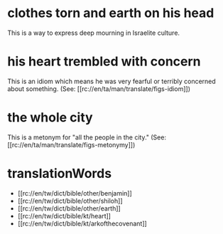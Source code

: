 # clothes torn and earth on his head

This is a way to express deep mourning in Israelite culture.

# his heart trembled with concern

This is an idiom which means he was very fearful or terribly concerned about something. (See: [[rc://en/ta/man/translate/figs-idiom]])

# the whole city

This is a metonym for "all the people in the city." (See: [[rc://en/ta/man/translate/figs-metonymy]])

# translationWords

* [[rc://en/tw/dict/bible/other/benjamin]]
* [[rc://en/tw/dict/bible/other/shiloh]]
* [[rc://en/tw/dict/bible/other/earth]]
* [[rc://en/tw/dict/bible/kt/heart]]
* [[rc://en/tw/dict/bible/kt/arkofthecovenant]]